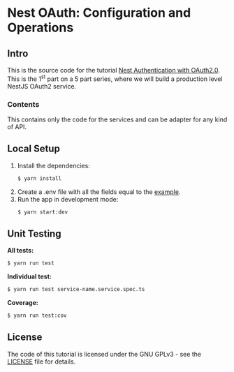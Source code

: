 # Nest OAuth: Configuration and Operations

## Intro

This is the source code for the
tutorial [Nest Authentication with OAuth2.0](https://dev.to/tugascript/nestjs-authentication-with-oauth20-configuration-and-operations-41k).
This is the 1<sup>st</sup> part on a 5 part series, where we will build a production level NestJS OAuth2 service.

### Contents

This contains only the code for the services and can be adapter for any kind of API.

## Local Setup

1. Install the dependencies:
    ```bash
    $ yarn install
    ```
2. Create a .env file with all the fields equal to the [example](.env.example).
3. Run the app in development mode:
    ```bash
    $ yarn start:dev
    ```

## Unit Testing

**All tests:**

```bash
$ yarn run test
```

**Individual test:**

```bash
$ yarn run test service-name.service.spec.ts
 ```

**Coverage:**

```bash
$ yarn run test:cov
```

## License

The code of this tutorial is licensed under the GNU GPLv3 - see the [LICENSE](LICENSE) file for details.